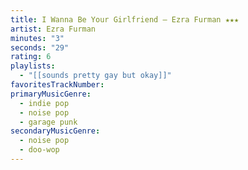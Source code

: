 ```yaml
---
title: I Wanna Be Your Girlfriend — Ezra Furman ★★★
artist: Ezra Furman
minutes: "3"
seconds: "29"
rating: 6
playlists:
  - "[[sounds pretty gay but okay]]"
favoritesTrackNumber:
primaryMusicGenre:
  - indie pop
  - noise pop
  - garage punk
secondaryMusicGenre:
  - noise pop
  - doo-wop
---
```

